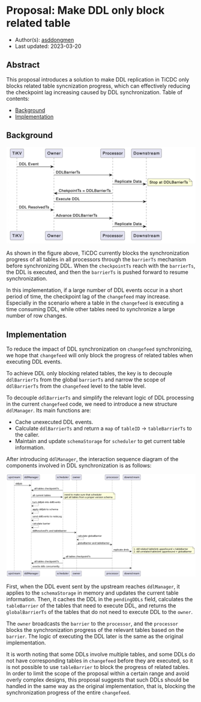 # Proposal: Make DDL only block related table

- Author(s):    [asddongmen](https://github.com/asddongmen)
- Last updated: 2023-03-20

## Abstract

This proposal introduces a solution to make DDL replication in TiCDC only blocks related table syncnization progress,  which can effectively reducing the checkpoint lag increasing caused by DDL synchronization.
Table of contents:

- [Background](#Background)
- [Implementation](#Implementation)

## Background

![ddl_handle_logic](../media/ddl_block_related_table_1.png)

As shown in the figure above, TiCDC currently blocks the synchronization progress of all tables in all processors through the `barrierTs` mechanism before synchronizing DDL. When the `checkpointTs` reach with the `barrierTs`, the DDL is executed, and then the `barrierTs` is pushed forward to resume synchronization.

In this implementation, if a large number of DDL events occur in a short period of time, the checkpoint lag of the `changefeed` may increase. Especially in the scenario where a table in the `changefeed` is executing a time consuming DDL, while other tables need to synchronize a large number of row changes.

## Implementation

To reduce the impact of DDL synchronization on `changefeed` synchronizing, we hope that `changefeed` will only block the progress of related tables when executing DDL events.

To achieve DDL only blocking related tables, the key is to decouple `ddlBarrierTs` from the global `barrierTs` and narrow the scope of `ddlBarrierTs` from the `changefeed` level to the table level.

To decouple `ddlBarrierTs` and simplify the relevant logic of DDL processing in the current `changefeed` code, we need to introduce a new structure `ddlManager`. Its main functions are:

- Cache unexecuted DDL events.
- Calculate `ddlBarrierTs` and return a `map` of `tableID` -> `tableBarrierTs` to the caller.
- Maintain and update `schemaStorage` for `scheduler` to get current table information.

After introducing `ddlManager`, the interaction sequence diagram of the components involved in DDL synchronization is as follows:

![ddl_manager_logic](../media/ddl_block_related_table_2.png)


First, when the DDL event sent by the upstream reaches `ddlManager`, it applies to the `schemaStorage` in memory and updates the current table information. Then, it caches the DDL in the `pendingDDLs` field, calculates the `tableBarrier` of the tables that need to execute DDL, and returns the `globalBarrierTs` of the tables that do not need to execute DDL to the `owner`.

The `owner` broadcasts the `barrier` to the `processor`, and the `processor` blocks the synchronization progress of the relevant tables based on the `barrier`. The logic of executing the DDL later is the same as the original implementation.

It is worth noting that some DDLs involve multiple tables, and some DDLs do not have corresponding tables in `changefeed` before they are executed, so it is not possible to use `tableBarrier` to block the progress of related tables. In order to limit the scope of the proposal within a certain range and avoid overly complex designs, this proposal suggests that such DDLs should be handled in the same way as the original implementation, that is, blocking the synchronization progress of the entire `changefeed`.
